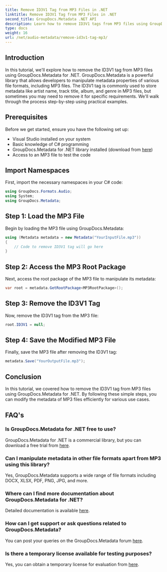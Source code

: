 ```yaml
---
title: Remove ID3V1 Tag from MP3 Files in .NET
linktitle: Remove ID3V1 Tag from MP3 Files in .NET
second_title: GroupDocs.Metadata .NET API
description: Learn how to remove ID3V1 tags from MP3 files using GroupDocs.Metadata for .NET. Easy step-by-step guide with practical examples.
type: docs
weight: 16
url: /net/audio-metadata/remove-id3v1-tag-mp3/
---
```

## Introduction
In this tutorial, we'll explore how to remove the ID3V1 tag from MP3 files using GroupDocs.Metadata for .NET. GroupDocs.Metadata is a powerful library that allows developers to manipulate metadata properties of various file formats, including MP3 files. The ID3V1 tag is commonly used to store metadata like artist name, track title, album, and genre in MP3 files, but sometimes you may need to remove it for specific requirements. We'll walk through the process step-by-step using practical examples.
## Prerequisites
Before we get started, ensure you have the following set up:
- Visual Studio installed on your system
- Basic knowledge of C# programming
- GroupDocs.Metadata for .NET library installed (download from [here](https://releases.groupdocs.com/metadata/net/))
- Access to an MP3 file to test the code

## Import Namespaces
First, import the necessary namespaces in your C# code:
```csharp
using GroupDocs.Formats.Audio;
using System;
using GroupDocs.Metadata;
```
## Step 1: Load the MP3 File
Begin by loading the MP3 file using GroupDocs.Metadata:
```csharp
using (Metadata metadata = new Metadata("YourInputFile.mp3"))
{
    // Code to remove ID3V1 tag will go here
}
```
## Step 2: Access the MP3 Root Package
Next, access the root package of the MP3 file to manipulate its metadata:
```csharp
var root = metadata.GetRootPackage<MP3RootPackage>();
```
## Step 3: Remove the ID3V1 Tag
Now, remove the ID3V1 tag from the MP3 file:
```csharp
root.ID3V1 = null;
```
## Step 4: Save the Modified MP3 File
Finally, save the MP3 file after removing the ID3V1 tag:
```csharp
metadata.Save("YourOutputFile.mp3");
```

## Conclusion
In this tutorial, we covered how to remove the ID3V1 tag from MP3 files using GroupDocs.Metadata for .NET. By following these simple steps, you can modify the metadata of MP3 files efficiently for various use cases.

## FAQ's
### Is GroupDocs.Metadata for .NET free to use?
GroupDocs.Metadata for .NET is a commercial library, but you can download a free trial from [here](https://releases.groupdocs.com/).
### Can I manipulate metadata in other file formats apart from MP3 using this library?
Yes, GroupDocs.Metadata supports a wide range of file formats including DOCX, XLSX, PDF, PNG, JPG, and more.
### Where can I find more documentation about GroupDocs.Metadata for .NET?
Detailed documentation is available [here](https://reference.groupdocs.com/metadata/net/).
### How can I get support or ask questions related to GroupDocs.Metadata?
You can post your queries on the GroupDocs.Metadata forum [here](https://forum.groupdocs.com/c/metadata/14).
### Is there a temporary license available for testing purposes?
Yes, you can obtain a temporary license for evaluation from [here](https://purchase.groupdocs.com/temporary-license/).

